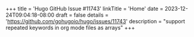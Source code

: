 +++
title = 'Hugo GitHub Issue #11743'
linkTitle = 'Home'
date = 2023-12-24T09:04:18-08:00
draft = false
details = 'https://github.com/gohugoio/hugo/issues/11743'
description = "support repeated keywords in org mode files as arrays"
+++
